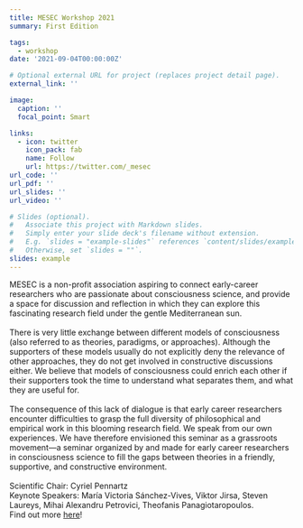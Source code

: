 ```yaml
---
title: MESEC Workshop 2021 
summary: First Edition 

tags:
  - workshop 
date: '2021-09-04T00:00:00Z'

# Optional external URL for project (replaces project detail page).
external_link: ''

image:
  caption: '' 
  focal_point: Smart

links:
  - icon: twitter
    icon_pack: fab
    name: Follow
    url: https://twitter.com/_mesec
url_code: ''
url_pdf: ''
url_slides: ''
url_video: ''

# Slides (optional).
#   Associate this project with Markdown slides.
#   Simply enter your slide deck's filename without extension.
#   E.g. `slides = "example-slides"` references `content/slides/example-slides.md`.
#   Otherwise, set `slides = ""`.
slides: example
---
```


MESEC is a non-profit association aspiring to connect early-career researchers who are passionate about consciousness science, and provide a space for discussion and reflection in which they can explore this fascinating research field under the gentle Mediterranean sun.
<br/>
<br/>There is very little exchange between different models of consciousness (also referred to as theories, paradigms, or approaches). Although the supporters of these models usually do not explicitly deny the relevance of other approaches, they do not get involved in constructive discussions either. We believe that models of consciousness could enrich each other if their supporters took the time to understand what separates them, and what they are useful for.
<br/>
<br/>The consequence of this lack of dialogue is that early career researchers encounter difficulties to grasp the full diversity of philosophical and empirical work in this blooming research field. We speak from our own experiences. We have therefore envisioned this seminar as a grassroots movement—a seminar organized by and made for early career researchers in consciousness science to fill the gaps between theories in a friendly, supportive, and constructive environment.
<br/>
<br/>Scientific Chair: Cyriel Pennartz
<br/>Keynote Speakers: María Victoria Sánchez-Vives, Viktor Jirsa, Steven Laureys, Mihai Alexandru Petrovici, Theofanis Panagiotaropoulos.
<br/>Find out more <a href="https://mesec.co/event/seminar_2021">here</a>!
